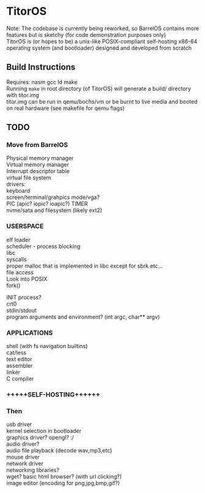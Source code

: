 # TitorOS
Note: The codebase is currently being reworked, so BarrelOS contains more features but is sketchy (for code demonstration purposes only)  
TitorOS is (or hopes to be) a unix-like POSIX-compliant self-hosting x86-64 operating system (and bootloader) designed and developed from scratch  

## Build Instructions
Requires: nasm gcc ld make  
Running ``make`` in root directory (of TitorOS) will generate a build/ directory with titor.img  
titor.img can be run in qemu/bochs/vm or be burnt to live media and booted on real hardware (see makefile for qemu flags)  

## TODO
### Move from BarrelOS
Physical memory manager  
Virtual memory manager  
Interrupt descriptor table  
virtual file system  
drivers:  
keyboard  
screen/terminal/grahpics mode/vga?  
PIC (apic? iopic? ioapic?) TIMER  
nvme/sata and filesystem (likely ext2)  

### USERSPACE
elf loader  
scheduler - process blocking  
libc  
syscalls  
    proper malloc that is implemented in libc except for sbrk etc...  
    file access  
    Look into POSIX  
    fork()  

INIT process?  
crt0  
stdin/stdout  
program arguments and environment? (int argc, char** argv)  

### APPLICATIONS
shell (with fs navigation builtins)  
cat/less  
text editor  
assembler  
linker  
C compiler  

### +++++SELF-HOSTING++++++
### Then
usb driver  
kernel selection in bootloader  
graphics driver? opengl? :/  
audio driver?  
audio file playback (decode wav,mp3,etc)  
mouse driver  
network driver  
networking libraries?  
wget? basic html browser? (with url clicking?)  
image editor (encoding for png,jpg,bmp,gif?)  